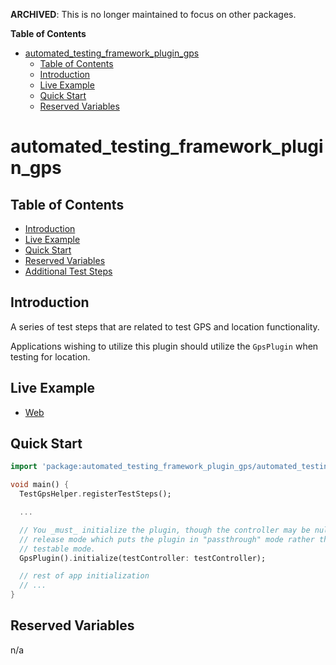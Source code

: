 **ARCHIVED**: This is no longer maintained to focus on other packages.

<!-- START doctoc generated TOC please keep comment here to allow auto update -->
<!-- DON'T EDIT THIS SECTION, INSTEAD RE-RUN doctoc TO UPDATE -->
**Table of Contents**

- [automated_testing_framework_plugin_gps](#automated_testing_framework_plugin_gps)
  - [Table of Contents](#table-of-contents)
  - [Introduction](#introduction)
  - [Live Example](#live-example)
  - [Quick Start](#quick-start)
  - [Reserved Variables](#reserved-variables)

<!-- END doctoc generated TOC please keep comment here to allow auto update -->

# automated_testing_framework_plugin_gps

## Table of Contents

* [Introduction](#introduction)
* [Live Example](#live-example)
* [Quick Start](#quick-start)
* [Reserved Variables](#reserved_variables)
* [Additional Test Steps](https://github.com/peiffer-innovations/automated_testing_framework_plugin_flow_control/blob/main/documentation/STEPS.md)


## Introduction

A series of test steps that are related to test GPS and location functionality.  

Applications wishing to utilize this plugin should utilize the `GpsPlugin` when testing for location.



## Live Example

* [Web](https://peiffer-innovations.github.io/automated_testing_framework_plugin_gps/web/#/)


## Quick Start

```dart
import 'package:automated_testing_framework_plugin_gps/automated_testing_framework_plugin_gps.dart';

void main() {
  TestGpsHelper.registerTestSteps();

  ...

  // You _must_ initialize the plugin, though the controller may be null in 
  // release mode which puts the plugin in "passthrough" mode rather than active
  // testable mode.
  GpsPlugin().initialize(testController: testController);

  // rest of app initialization
  // ...
}
```

## Reserved Variables

n/a